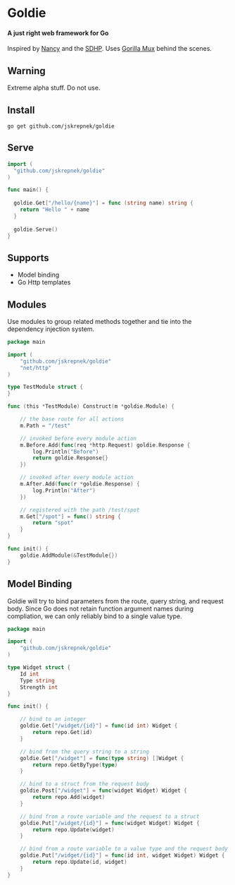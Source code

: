 # Goldie
#### A just right web framework for Go
Inspired by [Nancy](http://nancyfx.org/) and the [SDHP](https://github.com/NancyFx/Nancy/wiki/Introduction).  Uses [Gorilla Mux](http://www.gorillatoolkit.org/pkg/mux) behind the scenes.
## Warning
Extreme alpha stuff.  Do not use.
## Install
```
go get github.com/jskrepnek/goldie
```
## Serve
```go
import (
  "github.com/jskrepnek/goldie"
)

func main() {
  
  goldie.Get["/hello/{name}"] = func (string name) string {
    return "Hello " + name
  }
  
  goldie.Serve()
}

```
## Supports
* Model binding
* Go Http templates

## Modules
Use modules to group related methods together and tie into the dependency injection system.

```go
package main

import (
	"github.com/jskrepnek/goldie"
	"net/http"
)

type TestModule struct {
}

func (this *TestModule) Construct(m *goldie.Module) {

	// the base route for all actions
	m.Path = "/test"

	// invoked before every module action
	m.Before.Add(func(req *http.Request) goldie.Response {
		log.Println("Before")
		return goldie.Response{}
	})

	// invoked after every module action
	m.After.Add(func(r *goldie.Response) {
		log.Println("After")
	})

	// registered with the path /test/spot
	m.Get["/spot"] = func() string {
		return "spot"
	}
}

func init() {
	goldie.AddModule(&TestModule{})
}
```
## Model Binding
Goldie will try to bind parameters from the route, query string, and request body.  Since Go does not retain function argument names during compliation, we can only
reliably bind to a single value type.
```go
package main

import (
	"github.com/jskrepnek/goldie"
)

type Widget struct {
	Id int
	Type string
	Strength int
}

func init() {

	// bind to an integer
	goldie.Get["/widget/{id}"] = func(id int) Widget {
		return repo.Get(id)
	}

	// bind from the query string to a string 
	goldie.Get["/widget"] = func(type string) []Widget {
		return repo.GetByType(type)
	}

	// bind to a struct from the request body
	goldie.Post["/widget"] = func(widget Widget) Widget {
		return repo.Add(widget)
	}

	// bind from a route variable and the request to a struct
	goldie.Put["/widget/{id}"] = func(widget Widget) Widget {
		return repo.Update(widget)
	}

	// bind from a route variable to a value type and the request body to a struct
	goldie.Put["/widget/{id}"] = func(id int, widget Widget) Widget {
		return repo.Update(id, widget)
	}
}
```